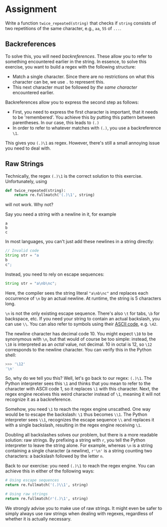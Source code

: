 # Assignment

Write a function `twice_repeated(string)` that checks if `string`
consists of two repetitions of the same character, e.g., `aa`, `55` of `...`.

## Backreferences

To solve this, you will need *backreferences*. These allow you
to refer to something encountered earlier in the string.
In essence, to solve this exercise, you want to build a regex with the following structure:

* Match a single character. Since there are no restrictions on what this character can be,
  we use `.` to represent this.
* This next character must be followed by *the same character* encountered earlier.

Backreferences allow you to express the second step as follows:

* First, you need to express the first character is important, that it needs to be 'remembered'. You achieve this by putting this pattern between parentheses. In our case, this leads to `(.)`
* In order to refer to whatever matches with `(.)`, you use a backreference `\1`.

This gives you `(.)\1` as regex. However, there's still a small annoying issue you need to deal with.

## Raw Strings

Technically, the regex `(.)\1` is the correct solution to this exercise. Unfortunately, using

```python
def twice_repeated(string):
    return re.fullmatch('(.)\1', string)
```

will not work. Why not?

Say you need a string with a newline in it, for example

```text
a
b
c
```

 In most languages, you can't just add these newlines in a string directly:

 ```java
 // Invalid code
 String str = "a
 b
 c";
 ```

Instead, you need to rely on escape sequences:

```java
String str = "a\nb\nc";
```

Here, the compiler sees the string literal `"a\nb\nc"` and replaces
each occurrence of `\n` by an actual newline. At runtime,
the string is 5 characters long.

`\n` is not the only existing escape sequence. There's also `\t` for tabs,
`\b` for backspace, etc. If you need your string to contain an actual
backslash, you can use `\\`. You can also refer to symbols using their
[ASCII code](http://www.asciitable.com/), e.g. `\42`.

The newline character has decimal code 10. You might expect `\10` to be synonymous with `\n`, but that would of course be too simple: instead, the `\10` is interpreted
as an *octal* value, not decimal. 10 in octal is 12, so `\12` corresponds to the newline character. You can verify this in the Python shell:

```python
>>> '\12'
'\n'
```

So, why do we tell you this? Well, let's go back to our regex: `(.)\1`.
The Python interpreter sees this `\1` and thinks that you mean
to refer to the character with ASCII code 1, so it replaces
`\1` with this character. Next, the regex engine receives
this weird character instead of `\1`, meaning it will not
recognize it as a backreference.

Somehow, you need `\1` to reach the regex engine unscathed. One way would
be to escape the backslash: `\1` thus becomes `\\1`. The Python interpreter
sees `\\1`, recognizes the escape sequence `\\` and replaces it with a single backslash,
resulting in the regex engine receiving `\1`.

Doubling all backslashes solves our problem, but there is a more readable
solution: raw strings. By prefixing a string with `r`, you tell
the Python interpreter to leave the string alone.
For example, whereas `\n` is a string containing a single character (a newline),
`r'\n'` is a string counting two characters: a backslash followed by the letter `n`.

Back to our exercise: you need `(.)\1` to reach the regex engine.
You can achieve this in either of the following ways:

```python
# Using escape sequences
return re.fullmatch('(.)\\1', string)

# Using raw strings
return re.fullmatch(r'(.)\1', string)
```

We strongly advise you to make use of raw strings. It might even
be safer to simply always use raw strings when dealing with
regexes, regardless of whether it is actually necessary.
